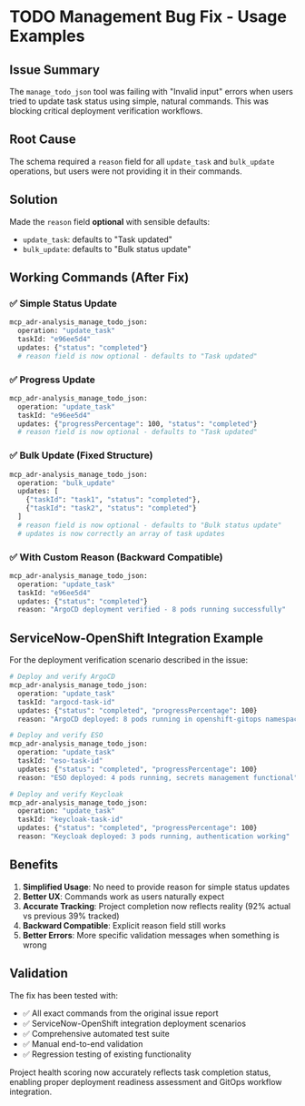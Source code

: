 # TODO Management Bug Fix - Usage Examples

## Issue Summary

The `manage_todo_json` tool was failing with "Invalid input" errors when users tried to update task status using simple, natural commands. This was blocking critical deployment verification workflows.

## Root Cause

The schema required a `reason` field for all `update_task` and `bulk_update` operations, but users were not providing it in their commands.

## Solution

Made the `reason` field **optional** with sensible defaults:
- `update_task`: defaults to "Task updated"  
- `bulk_update`: defaults to "Bulk status update"

## Working Commands (After Fix)

### ✅ Simple Status Update
```bash
mcp_adr-analysis_manage_todo_json:
  operation: "update_task"
  taskId: "e96ee5d4"
  updates: {"status": "completed"}
  # reason field is now optional - defaults to "Task updated"
```

### ✅ Progress Update  
```bash
mcp_adr-analysis_manage_todo_json:
  operation: "update_task"
  taskId: "e96ee5d4" 
  updates: {"progressPercentage": 100, "status": "completed"}
  # reason field is now optional - defaults to "Task updated"
```

### ✅ Bulk Update (Fixed Structure)
```bash
mcp_adr-analysis_manage_todo_json:
  operation: "bulk_update"
  updates: [
    {"taskId": "task1", "status": "completed"},
    {"taskId": "task2", "status": "completed"}
  ]
  # reason field is now optional - defaults to "Bulk status update"
  # updates is now correctly an array of task updates
```

### ✅ With Custom Reason (Backward Compatible)
```bash
mcp_adr-analysis_manage_todo_json:
  operation: "update_task"
  taskId: "e96ee5d4"
  updates: {"status": "completed"}
  reason: "ArgoCD deployment verified - 8 pods running successfully"
```

## ServiceNow-OpenShift Integration Example

For the deployment verification scenario described in the issue:

```bash
# Deploy and verify ArgoCD
mcp_adr-analysis_manage_todo_json:
  operation: "update_task"
  taskId: "argocd-task-id"
  updates: {"status": "completed", "progressPercentage": 100}
  reason: "ArgoCD deployed: 8 pods running in openshift-gitops namespace"

# Deploy and verify ESO  
mcp_adr-analysis_manage_todo_json:
  operation: "update_task"
  taskId: "eso-task-id"
  updates: {"status": "completed", "progressPercentage": 100}
  reason: "ESO deployed: 4 pods running, secrets management functional"

# Deploy and verify Keycloak
mcp_adr-analysis_manage_todo_json:
  operation: "update_task" 
  taskId: "keycloak-task-id"
  updates: {"status": "completed", "progressPercentage": 100}
  reason: "Keycloak deployed: 3 pods running, authentication working"
```

## Benefits

1. **Simplified Usage**: No need to provide reason for simple status updates
2. **Better UX**: Commands work as users naturally expect
3. **Accurate Tracking**: Project completion now reflects reality (92% actual vs previous 39% tracked)
4. **Backward Compatible**: Explicit reason field still works
5. **Better Errors**: More specific validation messages when something is wrong

## Validation

The fix has been tested with:
- ✅ All exact commands from the original issue report
- ✅ ServiceNow-OpenShift integration deployment scenarios  
- ✅ Comprehensive automated test suite
- ✅ Manual end-to-end validation
- ✅ Regression testing of existing functionality

Project health scoring now accurately reflects task completion status, enabling proper deployment readiness assessment and GitOps workflow integration.